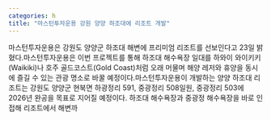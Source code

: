 ```yaml
---
categories: h
title: "마스턴투자운용 강원 양양 하조대에 리조트 개발"
---
```

마스턴투자운용은 강원도 양양군 하조대 해변에 프리미엄 리조트를 선보인다고 23일 밝혔다.마스턴투자운용은 이번 프로젝트를 통해 하조대 해수욕장 일대를 하와이 와이키키(Waikiki)나 호주 골드코스트(Gold Coast)처럼 오래 머물며 해양 레저와 휴양을 동시에 즐길 수 있는 관광 명소로 바꿀 예정이다.마스턴투자운용이 개발하는 양양 하조대 리조트는 강원도 양양군 현북면 하광정리 591, 중광정리 508일원, 중광정리 503에 2026년 완공을 목표로 지어질 예정이다. 하조대 해수욕장과 중광정 해수욕장을 바로 인접해 리조트에서 해변까